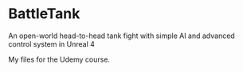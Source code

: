# BattleTank
An open-world head-to-head tank fight with simple AI and advanced control system in Unreal 4

My files for the Udemy course.
